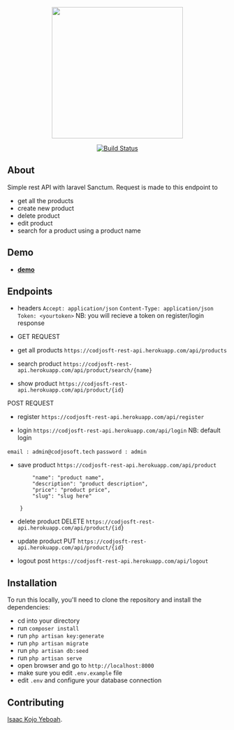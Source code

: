 <p align="center"> <a href="http://www.codjosoft.tech/favicon_io/android-chrome-192x192.png" width="300"></a>


<p align="center"><a href="https://laravel.com" target="_blank"><img src="https://raw.githubusercontent.com/laravel/art/master/logo-lockup/5%20SVG/2%20CMYK/1%20Full%20Color/laravel-logolockup-cmyk-red.svg" width="300"></a></p>

<p align="center">
<a href="https://travis-ci.org/laravel/framework"><img src="https://travis-ci.org/laravel/framework.svg" alt="Build Status"></a>


## About 

Simple rest API with laravel Sanctum. Request is made to this endpoint to <br>

- get all the products
- create new product
- delete product
- edit product
- search for a product using a product name

## Demo

- **[demo](https://codjosft-rest-api.herokuapp.com/)**

## Endpoints
- headers
 ``` Accept: application/json ```
 ``` Content-Type: application/json ```
 ``` Token: <yourtoken> ```
NB: you will recieve a token on register/login response

- GET REQUEST

- get all products
  ```https://codjosft-rest-api.herokuapp.com/api/products```
- search product
  ```https://codjosft-rest-api.herokuapp.com/api/product/search/{name}```
- show product
  ```https://codjosft-rest-api.herokuapp.com/api/product/{id}```


POST REQUEST

- register
 ```https://codjosft-rest-api.herokuapp.com/api/register``` 

- login
 ```https://codjosft-rest-api.herokuapp.com/api/login``` 
NB: default login 

``` email : admin@codjosoft.tech ```
``` password : admin ```

- save product
 ```https://codjosft-rest-api.herokuapp.com/api/product```

```    request body {
        "name": "product name",
        "description": "product description",
        "price": "product price",
        "slug": "slug here"

    } 
  ``` 
  - delete product
  DELETE 
  ```https://codjosft-rest-api.herokuapp.com/api/product/{id}```

 - update product
  PUT
  ```https://codjosft-rest-api.herokuapp.com/api/product/{id}```

- logout
 post  ```https://codjosft-rest-api.herokuapp.com/api/logout```


## Installation

  To run this locally, you'll need to clone the repository and install the dependencies:

- cd into your directory
- run `composer install`
- run `php artisan key:generate`
- run `php artisan migrate`
- run `php artisan db:seed`
- run `php artisan serve`
- open browser and go to `http://localhost:8000`
- make sure you edit `.env.example` file
- edit `.env` and configure your database connection 

## Contributing

[Isaac Kojo Yeboah](https://github.com/kojoyeboah53i).

